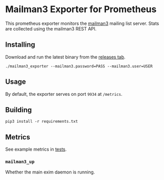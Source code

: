 # Mailman3 Exporter for Prometheus 

This prometheus exporter monitors the [mailman3](https://www.mailman.org/) mailing list server. 
Stats are collected using the mailman3 REST API.

## Installing

Download and run the latest binary from the [releases tab](https://github.com/rivmey/exim_exporter/releases/latest). 

```shell script
./mailman3_exporter --mailman3.password=PASS --mailman3.user=USER
```

## Usage

By default, the exporter serves on port `9934` at `/metrics`. 

## Building

```shell script
pip3 install -r requirements.txt
```

## Metrics

See example metrics in [tests](https://github.com/mailman3/mailman_exporter/blob/master/test/update.metrics).

### `mailman3_up`

Whether the main exim daemon is running.

